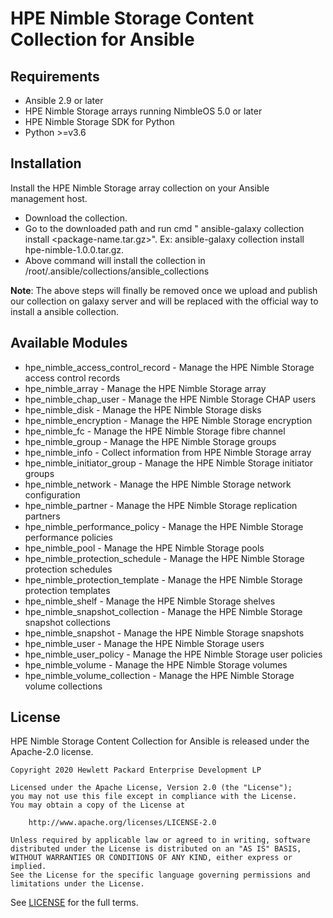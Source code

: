 # HPE Nimble Storage Content Collection for Ansible

## Requirements

- Ansible 2.9 or later
- HPE Nimble Storage arrays running NimbleOS 5.0 or later
- HPE Nimble Storage SDK for Python
- Python >=v3.6

## Installation

Install the HPE Nimble Storage array collection on your Ansible management host.

- Download the collection.
- Go to the downloaded path and run cmd " ansible-galaxy collection install <package-name.tar.gz>". Ex: ansible-galaxy collection install hpe-nimble-1.0.0.tar.gz.
- Above command will install the collection in /root/.ansible/collections/ansible_collections

**Note**: The above steps will finally be removed once we upload and publish our collection on galaxy server and will be replaced with the official way to install a ansible collection.

## Available Modules

- hpe_nimble_access_control_record - Manage the HPE Nimble Storage access control records
- hpe_nimble_array - Manage the HPE Nimble Storage array
- hpe_nimble_chap_user - Manage the HPE Nimble Storage CHAP users
- hpe_nimble_disk - Manage the HPE Nimble Storage disks
- hpe_nimble_encryption - Manage the HPE Nimble Storage encryption
- hpe_nimble_fc - Manage the HPE Nimble Storage fibre channel
- hpe_nimble_group -  Manage the HPE Nimble Storage groups
- hpe_nimble_info - Collect information from HPE Nimble Storage array
- hpe_nimble_initiator_group - Manage the HPE Nimble Storage initiator groups
- hpe_nimble_network - Manage the HPE Nimble Storage network configuration
- hpe_nimble_partner - Manage the HPE Nimble Storage replication partners
- hpe_nimble_performance_policy - Manage the HPE Nimble Storage performance policies
- hpe_nimble_pool - Manage the HPE Nimble Storage pools
- hpe_nimble_protection_schedule - Manage the HPE Nimble Storage protection schedules
- hpe_nimble_protection_template - Manage the HPE Nimble Storage protection templates
- hpe_nimble_shelf - Manage the HPE Nimble Storage shelves
- hpe_nimble_snapshot_collection - Manage the HPE Nimble Storage snapshot collections
- hpe_nimble_snapshot - Manage the HPE Nimble Storage snapshots
- hpe_nimble_user -  Manage the HPE Nimble Storage users
- hpe_nimble_user_policy -  Manage the HPE Nimble Storage user policies
- hpe_nimble_volume -  Manage the HPE Nimble Storage volumes
- hpe_nimble_volume_collection - Manage the HPE Nimble Storage volume collections

## License

HPE Nimble Storage Content Collection for Ansible is released under the Apache-2.0 license.

    Copyright 2020 Hewlett Packard Enterprise Development LP
    
    Licensed under the Apache License, Version 2.0 (the "License");
    you may not use this file except in compliance with the License.
    You may obtain a copy of the License at
    
        http://www.apache.org/licenses/LICENSE-2.0
    
    Unless required by applicable law or agreed to in writing, software
    distributed under the License is distributed on an "AS IS" BASIS,
    WITHOUT WARRANTIES OR CONDITIONS OF ANY KIND, either express or implied.
    See the License for the specific language governing permissions and
    limitations under the License.
    
See [LICENSE](https://github.com/hpe-storage/nimble-ansible-modules/blob/master/LICENSE) for the full terms.
